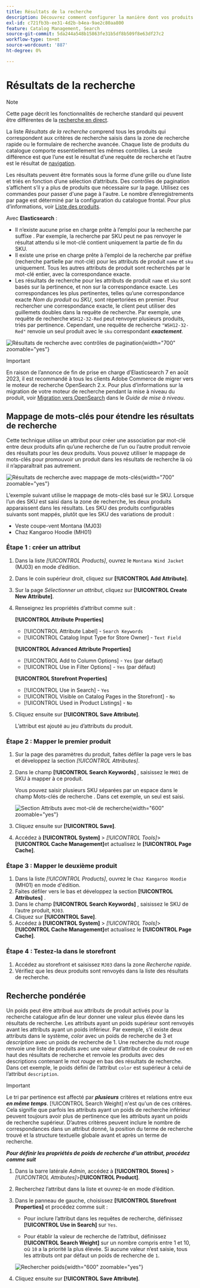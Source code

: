 ```yaml
---
title: Résultats de la recherche
description: Découvrez comment configurer la manière dont vos produits correspondent aux critères de recherche saisis dans la zone de recherche rapide ou le formulaire de recherche avancée.
exl-id: c721fb3b-ee31-4d2b-b4ea-9ae2c80aa800
feature: Catalog Management, Search
source-git-commit: 5da244a548b15863fe31b5df8b509f8e63df27c2
workflow-type: tm+mt
source-wordcount: '887'
ht-degree: 0%

---
```


# Résultats de la recherche

>[!NOTE]
>
>Cette page décrit les fonctionnalités de recherche standard qui peuvent être différentes de la [recherche en direct](https://experienceleague.adobe.com/docs/commerce/live-search/overview.html?lang=fr).

La liste _Résultats de la recherche_ comprend tous les produits qui correspondent aux critères de recherche saisis dans la zone de recherche rapide ou le formulaire de recherche avancée. Chaque liste de produits du catalogue comporte essentiellement les mêmes contrôles. La seule différence est que l’une est le résultat d’une requête de recherche et l’autre est le résultat de [&#x200B; navigation](navigation.md).

Les résultats peuvent être formatés sous la forme d’une grille ou d’une liste et triés en fonction d’une sélection d’attributs. Des contrôles de pagination s’affichent s’il y a plus de produits que nécessaire sur la page. Utilisez ces commandes pour passer d&#39;une page à l&#39;autre. Le nombre d’enregistrements par page est déterminé par la configuration du catalogue frontal. Pour plus d’informations, voir [Liste des produits](navigation-product-listings.md).

Avec **Elasticsearch** :

- Il n’existe aucune prise en charge prête à l’emploi pour la recherche par suffixe . Par exemple, la recherche par SKU peut ne pas renvoyer le résultat attendu si le mot-clé contient uniquement la partie de fin du SKU.
- Il existe une prise en charge prête à l’emploi de la recherche par préfixe (recherche partielle par mot-clé) pour les attributs de produit `name` et `sku` uniquement. Tous les autres attributs de produit sont recherchés par le mot-clé entier, avec la correspondance exacte.
- Les résultats de recherche pour les attributs de produit `name` et `sku` sont basés sur la pertinence, et non sur la correspondance exacte. Les correspondances les plus pertinentes, telles qu’une correspondance exacte _Nom du produit_ ou _SKU_, sont répertoriées en premier. Pour rechercher une correspondance exacte, le client peut utiliser des guillemets doubles dans la requête de recherche. Par exemple, une requête de recherche `WSH12-32-Red` peut renvoyer plusieurs produits, triés par pertinence. Cependant, une requête de recherche `"WSH12-32-Red"` renvoie un seul produit avec le `sku` correspondant **_exactement_**.

![Résultats de recherche avec contrôles de pagination](./assets/storefront-search-results-shorts.png){width="700" zoomable="yes"}

>[!IMPORTANT]
>
>En raison de l’annonce de fin de prise en charge d’Elasticsearch 7 en août 2023, il est recommandé à tous les clients Adobe Commerce de migrer vers le moteur de recherche OpenSearch 2.x. Pour plus d’informations sur la migration de votre moteur de recherche pendant la mise à niveau du produit, voir [Migration vers OpenSearch](https://experienceleague.adobe.com/docs/commerce-operations/upgrade-guide/prepare/opensearch-migration.html?lang=fr) dans le _Guide de mise à niveau_.

## Mappage de mots-clés pour étendre les résultats de recherche

Cette technique utilise un attribut pour créer une association par mot-clé entre deux produits afin qu’une recherche de l’un ou l’autre produit renvoie des résultats pour les deux produits. Vous pouvez utiliser le mappage de mots-clés pour promouvoir un produit dans les résultats de recherche là où il n’apparaîtrait pas autrement.

![Résultats de recherche avec mappage de mots-clés](./assets/storefront-search-results-extended.png){width="700" zoomable="yes"}

L’exemple suivant utilise le mappage de mots-clés basé sur le SKU. Lorsque l’un des SKU est saisi dans la zone de recherche, les deux produits apparaissent dans les résultats. Les SKU des produits configurables suivants sont mappés, plutôt que les SKU des variations de produit :

- Veste coupe-vent Montana (MJ03)
- Chaz Kangaroo Hoodie (MH01)

### Étape 1 : créer un attribut

1. Dans la liste _[!UICONTROL Products]_, ouvrez le `Montana Wind Jacket` (MJ03) en mode d’édition.
1. Dans le coin supérieur droit, cliquez sur **[!UICONTROL Add Attribute]**.
1. Sur la page _Sélectionner un attribut_, cliquez sur **[!UICONTROL Create New Attribute]**.
1. Renseignez les propriétés d’attribut comme suit :

   **[!UICONTROL Attribute Properties]**

   - [!UICONTROL Attribute Label] - `Search Keywords`
   - [!UICONTROL Catalog Input Type for Store Owner] - `Text Field`

   **[!UICONTROL Advanced Attribute Properties]**

   - [!UICONTROL Add to Column Options] - `Yes` (par défaut)
   - [!UICONTROL Use in Filter Options] - `Yes` (par défaut)

   **[!UICONTROL Storefront Properties]**

   - [!UICONTROL Use in Search] - `Yes`
   - [!UICONTROL Visible on Catalog Pages in the Storefront] - `No`
   - [!UICONTROL Used in Product Listings] - `No`

1. Cliquez ensuite sur **[!UICONTROL Save Attribute]**.

   L’attribut est ajouté au jeu d’attributs du produit.

### Étape 2 : Mapper le premier produit

1. Sur la page des paramètres du produit, faites défiler la page vers le bas et développez la section _[!UICONTROL Attributes]_.
1. Dans le champ **[!UICONTROL Search Keywords]** , saisissez le `MH01` de SKU à mapper à ce produit.

   Vous pouvez saisir plusieurs SKU séparées par un espace dans le champ Mots-clés de recherche . Dans cet exemple, un seul est saisi.

   ![Section Attributs avec mot-clé de recherche](./assets/search-keywords-attribute.png){width="600" zoomable="yes"}

1. Cliquez ensuite sur **[!UICONTROL Save]**.
1. Accédez à **[!UICONTROL System]** > _[!UICONTROL Tools]_>**[!UICONTROL Cache Management]**&#x200B;et actualisez le **[!UICONTROL Page Cache]**.

### Étape 3 : Mapper le deuxième produit

1. Dans la liste _[!UICONTROL Products]_, ouvrez le `Chaz Kangaroo Hoodie` (MH01) en mode d&#39;édition.
1. Faites défiler vers le bas et développez la section **[!UICONTROL Attributes]** .
1. Dans le champ **[!UICONTROL Search Keywords]** , saisissez le SKU de l’autre produit, `MJ03`.
1. Cliquez sur **[!UICONTROL Save]**.
1. Accédez à **[!UICONTROL System]** > _[!UICONTROL Tools]_>**[!UICONTROL Cache Management]**&#x200B;et actualisez le **[!UICONTROL Page Cache]**.

### Étape 4 : Testez-la dans le storefront

1. Accédez au storefront et saisissez `MJ03` dans la zone _Recherche rapide_.
1. Vérifiez que les deux produits sont renvoyés dans la liste des résultats de recherche.

## Recherche pondérée

Un poids peut être attribué aux attributs de produit activés pour la recherche catalogue afin de leur donner une valeur plus élevée dans les résultats de recherche. Les attributs ayant un poids supérieur sont renvoyés avant les attributs ayant un poids inférieur. Par exemple, s’il existe deux attributs dans le système, _color_ avec un poids de recherche de 3 et _description_ avec un poids de recherche de 1. Une recherche du mot _rouge_ renvoie une liste de produits avec une valeur d’attribut de couleur de `red` en haut des résultats de recherche et renvoie les produits avec des descriptions contenant le mot _rouge_ en bas des résultats de recherche. Dans cet exemple, le poids défini de l’attribut `color` est supérieur à celui de l’attribut `description`.

>[!IMPORTANT]
>
>Le tri par pertinence est affecté par **_plusieurs_** critères et relations entre eux **_en même temps_**. [!UICONTROL Search Weight] n&#39;est qu&#39;un de ces critères. Cela signifie que parfois les attributs ayant un poids de recherche inférieur peuvent toujours avoir plus de pertinence que les attributs ayant un poids de recherche supérieur. D’autres critères peuvent inclure le nombre de correspondances dans un attribut donné, la position du terme de recherche trouvé et la structure textuelle globale avant et après un terme de recherche.

**_Pour définir les propriétés de poids de recherche d’un attribut, procédez comme suit_**

1. Dans la barre latérale _Admin_, accédez à **[!UICONTROL Stores]** > _[!UICONTROL Attributes]_>**[!UICONTROL Product]**.

1. Recherchez l’attribut dans la liste et ouvrez-le en mode d’édition.

1. Dans le panneau de gauche, choisissez **[!UICONTROL Storefront Properties]** et procédez comme suit :

   - Pour inclure l’attribut dans les requêtes de recherche, définissez **[!UICONTROL Use in Search]** sur `Yes`.

   - Pour établir la valeur de recherche de l’attribut, définissez **[!UICONTROL Search Weight]** sur un nombre compris entre 1 et 10, où `10` a la priorité la plus élevée. Si aucune valeur n’est saisie, tous les attributs ont par défaut un poids de recherche de `1`.

   ![Rechercher poids](./assets/search-weight.png){width="600" zoomable="yes"}

1. Cliquez ensuite sur **[!UICONTROL Save Attribute]**.
